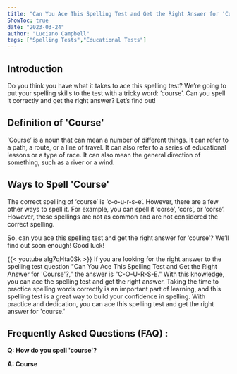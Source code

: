 ```yaml
---
title: "Can You Ace This Spelling Test and Get the Right Answer for 'Course'?"
ShowToc: true 
date: "2023-03-24"
author: "Luciano Campbell" 
tags: ["Spelling Tests","Educational Tests"]
---
```

## Introduction

Do you think you have what it takes to ace this spelling test? We’re going to put your spelling skills to the test with a tricky word: ‘course’. Can you spell it correctly and get the right answer? Let’s find out!

## Definition of 'Course'

‘Course’ is a noun that can mean a number of different things. It can refer to a path, a route, or a line of travel. It can also refer to a series of educational lessons or a type of race. It can also mean the general direction of something, such as a river or a wind.

## Ways to Spell 'Course'

The correct spelling of ‘course’ is ‘c-o-u-r-s-e’. However, there are a few other ways to spell it. For example, you can spell it ‘corse’, ‘cors’, or ‘corse’. However, these spellings are not as common and are not considered the correct spelling. 

So, can you ace this spelling test and get the right answer for ‘course’? We’ll find out soon enough! Good luck!

{{< youtube alg7qHta0Sk >}} 
If you are looking for the right answer to the spelling test question "Can You Ace This Spelling Test and Get the Right Answer for 'Course'?," the answer is "C-O-U-R-S-E." With this knowledge, you can ace the spelling test and get the right answer. Taking the time to practice spelling words correctly is an important part of learning, and this spelling test is a great way to build your confidence in spelling. With practice and dedication, you can ace this spelling test and get the right answer for 'course.'

## Frequently Asked Questions (FAQ) :
**Q: How do you spell 'course'?**

**A: Course**





